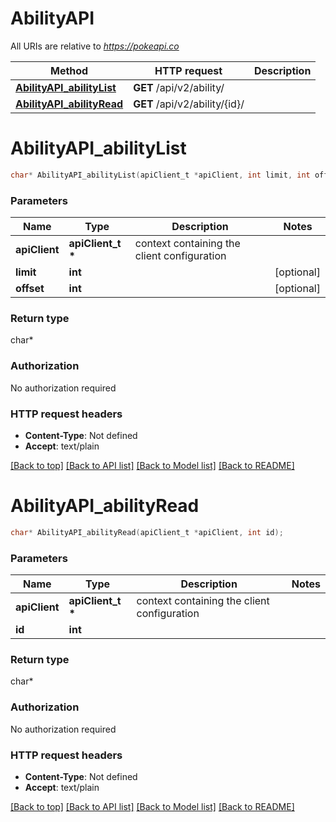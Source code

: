 # AbilityAPI

All URIs are relative to *https://pokeapi.co*

Method | HTTP request | Description
------------- | ------------- | -------------
[**AbilityAPI_abilityList**](AbilityAPI.md#AbilityAPI_abilityList) | **GET** /api/v2/ability/ | 
[**AbilityAPI_abilityRead**](AbilityAPI.md#AbilityAPI_abilityRead) | **GET** /api/v2/ability/{id}/ | 


# **AbilityAPI_abilityList**
```c
char* AbilityAPI_abilityList(apiClient_t *apiClient, int limit, int offset);
```

### Parameters
Name | Type | Description  | Notes
------------- | ------------- | ------------- | -------------
**apiClient** | **apiClient_t \*** | context containing the client configuration |
**limit** | **int** |  | [optional] 
**offset** | **int** |  | [optional] 

### Return type

char*



### Authorization

No authorization required

### HTTP request headers

 - **Content-Type**: Not defined
 - **Accept**: text/plain

[[Back to top]](#) [[Back to API list]](../README.md#documentation-for-api-endpoints) [[Back to Model list]](../README.md#documentation-for-models) [[Back to README]](../README.md)

# **AbilityAPI_abilityRead**
```c
char* AbilityAPI_abilityRead(apiClient_t *apiClient, int id);
```

### Parameters
Name | Type | Description  | Notes
------------- | ------------- | ------------- | -------------
**apiClient** | **apiClient_t \*** | context containing the client configuration |
**id** | **int** |  | 

### Return type

char*



### Authorization

No authorization required

### HTTP request headers

 - **Content-Type**: Not defined
 - **Accept**: text/plain

[[Back to top]](#) [[Back to API list]](../README.md#documentation-for-api-endpoints) [[Back to Model list]](../README.md#documentation-for-models) [[Back to README]](../README.md)

